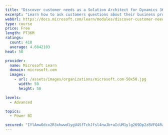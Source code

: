 ```yaml
---
title: "Discover customer needs as a Solution Architect for Dynamics 365 and Power Platform"
excerpt: "Learn how to ask customers questions about their business processes and feature requirements to create a viable solution."
webUrl: https://docs.microsoft.com/learn/modules/discover-customer-needs/
type: course
price: Free
length: PT36M
ratings:
  count: 418
  average: 4.6842103
heat: 50

provider:
  name: Microsoft Learn
  domain: microsoft.com
  images:
    - url: /assets/images/organizations/microsoft.com-50x50.jpg
      width: 50
      height: 50

levels:
  - Advanced

topics:
  - Power BI

secured: "IYlAmwOdcx2R3xhwwd1ygU4SfTchJfsl4nwJb+aIcUM1ylg269Dp2zBVFQ4RzdDNeW2vuHlgUQ/Okrkahs8HmlBTNr/e2qsV3IM9rUrjFK67cKl85/ZHXR7fe/bJY9mEBL/FNil2gE1/IqfWBTUS2hIFPmHOKoTT00SGmdVcZP1FTUvVMKUS0jYwHqXkU6Mrwzg1WlXfUNtDDVisHTGy9Zpgwu3Jg9BsbUXaZfM8CvItjES38EFBtzHW9zftThYo7a764mX9aysJ4s55roow4eAWZefHqFlrU/y/gGFbcQbOizaj9b6FzMDG16av46rXaz6UGq4IuxYFR3um4BpaXJSMKpSy0oZysHaRwtWbr6prgKWMz7jIup6HhjmE6n/OB5geNfYslq3HEQUwXTwKZbVTTxal4qjV9RGu0/NH8uk=;K7fMleVjbyM5a1fCNISunQ=="
---
```


